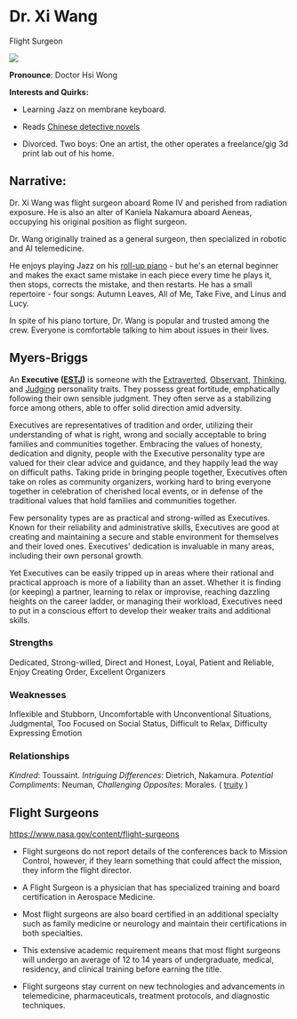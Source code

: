 # Dr. Xi Wang

Flight Surgeon

![](https://media.franciscanhealth.org/-/providers/profile-images/1760619282.jpg?rev=a8588dd5ed5d4f71834f9791d5235036)

**Pronounce**: Doctor Hsi Wong

**Interests and Quirks:**

-   Learning Jazz on membrane keyboard.

-   Reads [Chinese detective novels](https://www.theworldofchinese.com/2021/05/four-famous-chinese-detective-stories/)

-   Divorced. Two boys: One an artist, the other operates a freelance/gig 3d print lab out of his home.

## **Narrative:**

Dr. Xi Wang was flight surgeon aboard Rome IV and perished from radiation exposure. He is also an alter of Kaniela Nakamura aboard Aeneas, occupying his original position as flight surgeon.

Dr. Wang originally trained as a general surgeon, then specialized in robotic and AI telemedicine.

He enjoys playing Jazz on his [roll-up piano](https://www.amazon.com/dp/B07WZD8BM9/ref=cm_sw_em_r_mt_dp_HYCVY1KPA57FGGXWFFH1?_encoding=UTF8&psc=1) - but he's an eternal beginner and makes the exact same mistake in each piece every time he plays it, then stops, corrects the mistake, and then restarts. He has a small repertoire - four songs: Autumn Leaves, All of Me, Take Five, and Linus and Lucy.

In spite of his piano torture, Dr. Wang is popular and trusted among the crew. Everyone is comfortable talking to him about issues in their lives.

## **Myers-Briggs**

An **Executive ([ESTJ](https://www.16personalities.com/estj-personality))** is someone with the [Extraverted](https://www.16personalities.com/articles/mind-introverted-vs-extraverted), [Observant](https://www.16personalities.com/articles/energy-intuitive-vs-observant), [Thinking](https://www.16personalities.com/articles/nature-thinking-vs-feeling), and [Judging](https://www.16personalities.com/articles/tactics-judging-vs-prospecting) personality traits. They possess great fortitude, emphatically following their own sensible judgment. They often serve as a stabilizing force among others, able to offer solid direction amid adversity.

Executives are representatives of tradition and order, utilizing their understanding of what is right, wrong and socially acceptable to bring families and communities together. Embracing the values of honesty, dedication and dignity, people with the Executive personality type are valued for their clear advice and guidance, and they happily lead the way on difficult paths. Taking pride in bringing people together, Executives often take on roles as community organizers, working hard to bring everyone together in celebration of cherished local events, or in defense of the traditional values that hold families and communities together.

Few personality types are as practical and strong-willed as Executives. Known for their reliability and administrative skills, Executives are good at creating and maintaining a secure and stable environment for themselves and their loved ones. Executives' dedication is invaluable in many areas, including their own personal growth.

Yet Executives can be easily tripped up in areas where their rational and practical approach is more of a liability than an asset. Whether it is finding (or keeping) a partner, learning to relax or improvise, reaching dazzling heights on the career ladder, or managing their workload, Executives need to put in a conscious effort to develop their weaker traits and additional skills.

### Strengths

Dedicated, Strong-willed, Direct and Honest, Loyal, Patient and Reliable, Enjoy Creating Order, Excellent Organizers

### **Weaknesses**

Inflexible and Stubborn, Uncomfortable with Unconventional Situations, Judgmental, Too Focused on Social Status, Difficult to Relax, Difficulty Expressing Emotion

### Relationships

*Kindred*: Toussaint. *Intriguing Differences*: Dietrich, Nakamura. *Potential Compliments*: Neuman, *Challenging Opposites*: Morales. ( [truity](https://www.truity.com/personality-type/ESTJ/relationships) )

## **Flight Surgeons**

<https://www.nasa.gov/content/flight-surgeons>

-   Flight surgeons do not report details of the conferences back to Mission Control, however, if they learn something that could affect the mission, they inform the flight director.

-   A Flight Surgeon is a physician that has specialized training and board certification in Aerospace Medicine.

-   Most flight surgeons are also board certified in an additional specialty such as family medicine or neurology and maintain their certifications in both specialties.

-   This extensive academic requirement means that most flight surgeons will undergo an average of 12 to 14 years of undergraduate, medical, residency, and clinical training before earning the title.

-   Flight surgeons stay current on new technologies and advancements in telemedicine, pharmaceuticals, treatment protocols, and diagnostic techniques.
